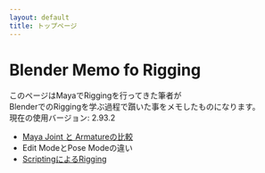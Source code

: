 ```yaml
---
layout: default
title: トップページ
---
```


# Blender Memo fo Rigging

このページはMayaでRiggingを行ってきた筆者が  
BlenderでのRiggingを学ぶ過程で躓いた事をメモしたものになります。  
現在の使用バージョン: 2.93.2

* [Maya Joint と Armatureの比較](armature.md)
* Edit ModeとPose Modeの違い
* [ScriptingによるRigging](scripting.md)
